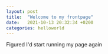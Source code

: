 ```yaml
---
layout: post
title:  "Welcome to my frontpage"
date:   2021-10-13 20:32:34 +0200
categories: helloworld
---
```


Figured I'd start running my page again


